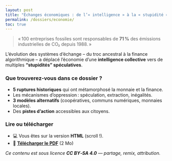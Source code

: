 ```yaml
---
layout: post
title: "Échanges économiques : de l’« intelligence » à la « stupidité » économiques"
permalink: /dossiers/economie/
toc: true
---
```


> « 100 entreprises fossiles sont responsables de **71 %** des émissions industrielles de CO₂ depuis 1988. »

L’évolution des systèmes d’échange – du troc ancestral à la finance algorithmique – a déplacé l’économie d’une **intelligence collective** vers de multiples **“stupidités” spéculatives**.

### Que trouverez‑vous dans ce dossier ?
- **5 ruptures historiques** qui ont métamorphosé la monnaie et la finance.
- Les mécanismes d’oppression : spéculation, extraction, inégalités.
- **3 modèles alternatifs** (coopératives, communs numériques, monnaies locales).
- Des **pistes d’action** accessibles aux citoyens.

### Lire ou télécharger
- 💻 Vous êtes sur la version **HTML** (scroll !).
- 📄 **[Télécharger le PDF](dossier.pdf)** (2 Mo)

_Ce contenu est sous licence **CC BY‑SA 4.0** — partage, remix, attribution._
